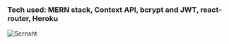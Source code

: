 ### Tech used: MERN stack, Context API, bcrypt and JWT, react-router, Heroku  
![Scrnsht](https://user-images.githubusercontent.com/42055200/64970061-bfc7e080-d8ad-11e9-869a-c471fc9b2f27.png)
